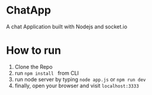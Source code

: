 # ChatApp

A chat Application built with Nodejs and socket.io


# How to run

1. Clone the Repo
2. run ``` npm install  ``` from CLI
3. run node server by typing ``` node app.js ``` or ```npm run dev```
4. finally, open your browser and visit ```localhost:3333```

